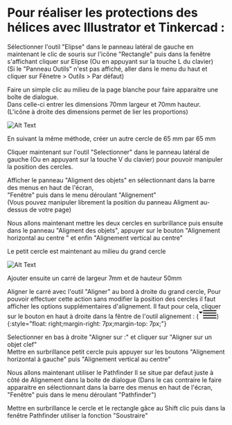 # **Pour réaliser les protections des hélices avec Illustrator et Tinkercad :**

Sélectionner l'outil "Elipse" dans le panneau latéral de gauche en maintenant le clic de souris sur l'icône "Rectangle" puis dans la fenêtre s'affichant cliquer sur Elipse (Ou en appuyant sur la touche L du clavier)  
(Si le "Panneau Outils" n'est pas affiché, aller dans le menu du haut et cliquer sur Fênetre > Outils > Par défaut) 

Faire un simple clic au milieu de la page blanche pour faire apparaitre une boîte de dialogue.  
Dans celle-ci entrer les dimensions 70mm largeur et 70mm hauteur.  
(L'icône à droite des dimensions permet de lier les proportions)

![Alt Text](Gifs2/03.gif)

En suivant la même méthode, créer un autre cercle de 65 mm par 65 mm  

Cliquer maintenant sur l'outil "Selectionner" dans le panneau latéral de gauche (Ou en appuyant sur la touche V du clavier) pour pouvoir manipuler la position des cercles.

Afficher le panneau "Aligment des objets" en sélectionnant dans la barre des menus en haut de l'écran,  
"Fenêtre" puis dans le menu déroulant "Alignement"  
(Vous pouvez manipuler librement la position du panneau Aligment au-dessus de votre page)

Nous allons maintenant mettre les deux cercles en surbrillance puis ensuite dans le panneau "Aligment des objets", appuyer sur le bouton "Alignement horizontal au centre " et enfin "Alignement vertical au centre"

Le petit cercle est maintenant au milieu du grand cercle

![Alt Text](Gifs2/04.gif)

Ajouter ensuite un carré de largeur 7mm et de hauteur 50mm

Aligner le carré avec l'outil "Aligner" au bord à droite du grand cercle, 
Pour pouvoir effectuer cette action sans modifier la position des cercles il faut afficher les options supplémentaires d'alignement.
Il faut pour cela, cliquer sur le bouton en haut à droite dans la fêntre de l'outil alignement :
(<img src="Gifs2/Options.svg">){:style="float: right;margin-right: 7px;margin-top: 7px;"}

Selectionner en bas à droite "Aligner sur :" et cliquer sur "Aligner sur un objet clef"  
Mettre en surbrillance petit cercle puis appuyer sur les boutons "Alignement horizontal à gauche" puis "Alignement vertical au centre"

Nous allons maintenant utiliser le Pathfinder
Il se situe par defaut juste à côté de Alignement dans la boite de dialogue
(Dans le cas contraire le faire apparaitre en sélectionnant dans la barre des menus en haut de l'écran,  
"Fenêtre" puis dans le menu déroulant "Pathfinder")  

Mettre en surbrillance le cercle et le rectangle gâce au Shift clic puis dans la fenêtre Pathfinder utiliser la fonction "Soustraire"
